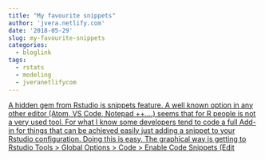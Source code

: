 ```yaml
---
title: "My favourite snippets"
author: 'jvera.netlify.com'
date: '2018-05-29'
slug: my-favourite-snippets
categories:
  - bloglink
tags:
  - rstats
  - modeling
  - jveranetlifycom
---
```


[A hidden gem from Rstudio is snippets feature. A well known option in any other editor (Atom, VS Code, Notepad ++....) seems that for R people is not a very used tool. For what I know some developers tend to code a full Add-in for things that can be achieved easily just adding a snippet to your Rstudio configuration. Doing this is easy. The graphical way is getting to Rstudio Tools > Global Options > Code > Enable Code Snippets (Edit<i class="fas fa-external-link-alt"></i>](http://jvera.netlify.com/post/2018/05/29/my-favourite-snippets/)

